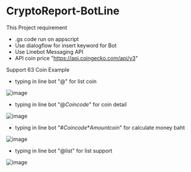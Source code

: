 # CryptoReport-BotLine
This Project requirement 
- .gs code run on appscript
- Use dialogflow for insert keyword for Bot
- Use Linebot Messaging API
- API coin price "https://api.coingecko.com/api/v3"

Support 63 Coin
Example
- typing in line bot "@" for list coin

![image](https://user-images.githubusercontent.com/96755123/228790911-081d3955-48fc-4a0d-9a51-c5d3ecfa276d.png)



- typing in line bot "@*Coincode*" for coin detail

![image](https://user-images.githubusercontent.com/96755123/228790429-d0098c14-5ca2-41bd-bec6-349c04f566cc.png)



- typing in line bot "#*Coincode***Amountcoin*"  for calculate money baht

![image](https://user-images.githubusercontent.com/96755123/228790793-767682cb-8cae-4ebc-b7ce-1b6091420480.png)



- typing in line bot "@list" for list support

![image](https://user-images.githubusercontent.com/96755123/228794066-80d26822-77da-446b-b1a7-e0c255e3d2a1.png)

